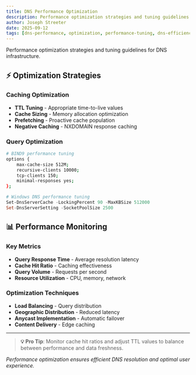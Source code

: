 ```yaml
---
title: DNS Performance Optimization
description: Performance optimization strategies and tuning guidelines for DNS infrastructure
author: Joseph Streeter
date: 2025-09-12
tags: [dns-performance, optimization, performance-tuning, dns-efficiency]
---
```


Performance optimization strategies and tuning guidelines for DNS infrastructure.

## ⚡ Optimization Strategies

### Caching Optimization

- **TTL Tuning** - Appropriate time-to-live values
- **Cache Sizing** - Memory allocation optimization
- **Prefetching** - Proactive cache population
- **Negative Caching** - NXDOMAIN response caching

### Query Optimization

```bash
# BIND9 performance tuning
options {
    max-cache-size 512M;
    recursive-clients 10000;
    tcp-clients 150;
    minimal-responses yes;
};
```

```powershell
# Windows DNS performance tuning
Set-DnsServerCache -LockingPercent 90 -MaxKBSize 512000
Set-DnsServerSetting -SocketPoolSize 2500
```

## 📊 Performance Monitoring

### Key Metrics

- **Query Response Time** - Average resolution latency
- **Cache Hit Ratio** - Caching effectiveness
- **Query Volume** - Requests per second
- **Resource Utilization** - CPU, memory, network

### Optimization Techniques

- **Load Balancing** - Query distribution
- **Geographic Distribution** - Reduced latency
- **Anycast Implementation** - Automatic failover
- **Content Delivery** - Edge caching

---

> **💡 Pro Tip**: Monitor cache hit ratios and adjust TTL values to balance between performance and data freshness.

*Performance optimization ensures efficient DNS resolution and optimal user experience.*
